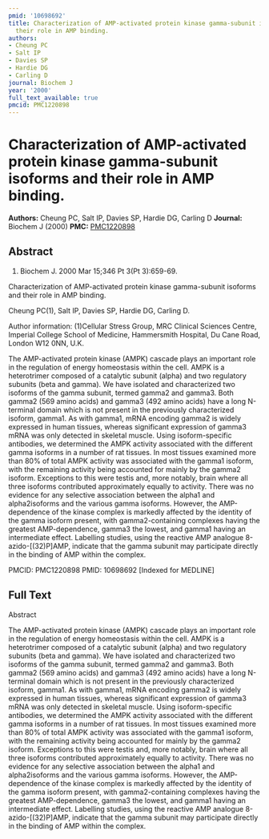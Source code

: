 ```yaml
---
pmid: '10698692'
title: Characterization of AMP-activated protein kinase gamma-subunit isoforms and
  their role in AMP binding.
authors:
- Cheung PC
- Salt IP
- Davies SP
- Hardie DG
- Carling D
journal: Biochem J
year: '2000'
full_text_available: true
pmcid: PMC1220898
---
```


# Characterization of AMP-activated protein kinase gamma-subunit isoforms and their role in AMP binding.
**Authors:** Cheung PC, Salt IP, Davies SP, Hardie DG, Carling D
**Journal:** Biochem J (2000)
**PMC:** [PMC1220898](https://www.ncbi.nlm.nih.gov/pmc/articles/PMC1220898/)

## Abstract

1. Biochem J. 2000 Mar 15;346 Pt 3(Pt 3):659-69.

Characterization of AMP-activated protein kinase gamma-subunit isoforms and 
their role in AMP binding.

Cheung PC(1), Salt IP, Davies SP, Hardie DG, Carling D.

Author information:
(1)Cellular Stress Group, MRC Clinical Sciences Centre, Imperial College School 
of Medicine, Hammersmith Hospital, Du Cane Road, London W12 0NN, U.K.

The AMP-activated protein kinase (AMPK) cascade plays an important role in the 
regulation of energy homeostasis within the cell. AMPK is a heterotrimer 
composed of a catalytic subunit (alpha) and two regulatory subunits (beta and 
gamma). We have isolated and characterized two isoforms of the gamma subunit, 
termed gamma2 and gamma3. Both gamma2 (569 amino acids) and gamma3 (492 amino 
acids) have a long N-terminal domain which is not present in the previously 
characterized isoform, gamma1. As with gamma1, mRNA encoding gamma2 is widely 
expressed in human tissues, whereas significant expression of gamma3 mRNA was 
only detected in skeletal muscle. Using isoform-specific antibodies, we 
determined the AMPK activity associated with the different gamma isoforms in a 
number of rat tissues. In most tissues examined more than 80% of total AMPK 
activity was associated with the gamma1 isoform, with the remaining activity 
being accounted for mainly by the gamma2 isoform. Exceptions to this were testis 
and, more notably, brain where all three isoforms contributed approximately 
equally to activity. There was no evidence for any selective association between 
the alpha1 and alpha2isoforms and the various gamma isoforms. However, the 
AMP-dependence of the kinase complex is markedly affected by the identity of the 
gamma isoform present, with gamma2-containing complexes having the greatest 
AMP-dependence, gamma3 the lowest, and gamma1 having an intermediate effect. 
Labelling studies, using the reactive AMP analogue 8-azido-[(32)P]AMP, indicate 
that the gamma subunit may participate directly in the binding of AMP within the 
complex.

PMCID: PMC1220898
PMID: 10698692 [Indexed for MEDLINE]

## Full Text

Abstract

The AMP-activated protein kinase (AMPK) cascade plays an important role in the regulation of energy homeostasis within the cell. AMPK is a heterotrimer composed of a catalytic subunit (alpha) and two regulatory subunits (beta and gamma). We have isolated and characterized two isoforms of the gamma subunit, termed gamma2 and gamma3. Both gamma2 (569 amino acids) and gamma3 (492 amino acids) have a long N-terminal domain which is not present in the previously characterized isoform, gamma1. As with gamma1, mRNA encoding gamma2 is widely expressed in human tissues, whereas significant expression of gamma3 mRNA was only detected in skeletal muscle. Using isoform-specific antibodies, we determined the AMPK activity associated with the different gamma isoforms in a number of rat tissues. In most tissues examined more than 80% of total AMPK activity was associated with the gamma1 isoform, with the remaining activity being accounted for mainly by the gamma2 isoform. Exceptions to this were testis and, more notably, brain where all three isoforms contributed approximately equally to activity. There was no evidence for any selective association between the alpha1 and alpha2isoforms and the various gamma isoforms. However, the AMP-dependence of the kinase complex is markedly affected by the identity of the gamma isoform present, with gamma2-containing complexes having the greatest AMP-dependence, gamma3 the lowest, and gamma1 having an intermediate effect. Labelling studies, using the reactive AMP analogue 8-azido-[(32)P]AMP, indicate that the gamma subunit may participate directly in the binding of AMP within the complex.
